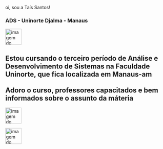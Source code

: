 oi, sou a Taís Santos!

<h3>ADS - Uninorte Djalma - Manaus</h3>

<img src="https://encrypted-tbn0.gstatic.com/images?q=tbn:ANd9GcRIBz0Bb97qJ3hwgfDwxh8xKXuF0cSknyh9najx4ARTsejRDEbu0KPNq6NL9yzocC47AY4&usqp=CAU"
  alt="imagem do google"
  width="50px"
  height="50px"
  slyle="border-radius: 10px; box-shadow: 0 4px 8px rgba(0,0,0,0.2);"
  />

<h2>Estou cursando o terceiro período de Análise e Desenvolvimento de Sistemas na Faculdade Uninorte, que fica localizada em Manaus-am<br><br>Adoro o curso, professores capacitados e bem informados sobre o assunto da máteria</h2>

<style>
  .image-container {
    display: flex;
    flex-wrap: wrao; /* permite que as imagens se ajustem em várias linhas,se necessario */
</style>

<img src="https://images.sftcdn.net/images/t_app-icon-m/p/917c77e8-96d1-11e6-8453-00163ed833e7/3780880766/mysql-com-icon.png"
  alt="imagem do google"
  width="50px"
  height="50px"
  slyle="border-radius: 10px; box-shadow: 0 4px 8px rgba(0,0,0,0.2);"
  />
  
<img src="https://encrypted-tbn0.gstatic.com/images?q=tbn:ANd9GcRiJNnjZv36ijogi3aM_xcSMy26_QeOWrVmJQ&s"
  alt="imagem do google"
  width="50px"
  height="50px"
  slyle="border-radius: 10px; box-shadow: 0 4px 8px rgba(0,0,0,0.2);"
  />


